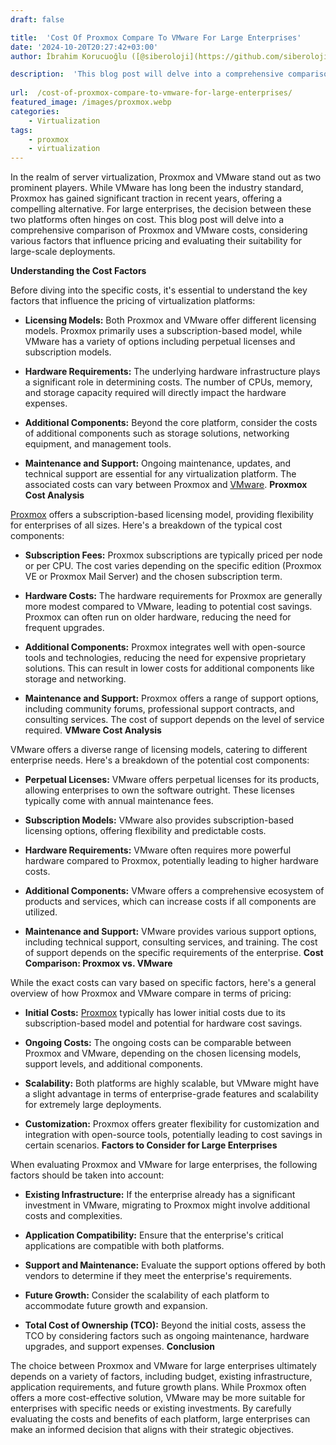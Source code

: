 ```yaml
---
draft: false

title:  'Cost Of Proxmox Compare To VMware For Large Enterprises'
date: '2024-10-20T20:27:42+03:00'
author: İbrahim Korucuoğlu ([@siberoloji](https://github.com/siberoloji))

description:  'This blog post will delve into a comprehensive comparison of Proxmox and VMware costs, pricing and evaluating their suitability for large-scale deployments.' 
 
url:  /cost-of-proxmox-compare-to-vmware-for-large-enterprises/
featured_image: /images/proxmox.webp
categories:
    - Virtualization
tags:
    - proxmox
    - virtualization
---
```



In the realm of server virtualization, Proxmox and VMware stand out as two prominent players. While VMware has long been the industry standard, Proxmox has gained significant traction in recent years, offering a compelling alternative. For large enterprises, the decision between these two platforms often hinges on cost. This blog post will delve into a comprehensive comparison of Proxmox and VMware costs, considering various factors that influence pricing and evaluating their suitability for large-scale deployments.



**Understanding the Cost Factors**



Before diving into the specific costs, it's essential to understand the key factors that influence the pricing of virtualization platforms:


* **Licensing Models:** Both Proxmox and VMware offer different licensing models. Proxmox primarily uses a subscription-based model, while VMware has a variety of options including perpetual licenses and subscription models.

* **Hardware Requirements:** The underlying hardware infrastructure plays a significant role in determining costs. The number of CPUs, memory, and storage capacity required will directly impact the hardware expenses.

* **Additional Components:** Beyond the core platform, consider the costs of additional components such as storage solutions, networking equipment, and management tools.

* **Maintenance and Support:** Ongoing maintenance, updates, and technical support are essential for any virtualization platform. The associated costs can vary between Proxmox and <a href="https://www.vmware.com" target="_blank" rel="noopener" title="">VMware</a>.
**Proxmox Cost Analysis**



<a href="https://www.proxmox.com/en/" target="_blank" rel="noopener" title="">Proxmox</a> offers a subscription-based licensing model, providing flexibility for enterprises of all sizes. Here's a breakdown of the typical cost components:


* **Subscription Fees:** Proxmox subscriptions are typically priced per node or per CPU. The cost varies depending on the specific edition (Proxmox VE or Proxmox Mail Server) and the chosen subscription term.

* **Hardware Costs:** The hardware requirements for Proxmox are generally more modest compared to VMware, leading to potential cost savings. Proxmox can often run on older hardware, reducing the need for frequent upgrades.

* **Additional Components:** Proxmox integrates well with open-source tools and technologies, reducing the need for expensive proprietary solutions. This can result in lower costs for additional components like storage and networking.

* **Maintenance and Support:** Proxmox offers a range of support options, including community forums, professional support contracts, and consulting services. The cost of support depends on the level of service required.
**VMware Cost Analysis**



VMware offers a diverse range of licensing models, catering to different enterprise needs. Here's a breakdown of the potential cost components:


* **Perpetual Licenses:** VMware offers perpetual licenses for its products, allowing enterprises to own the software outright. These licenses typically come with annual maintenance fees.

* **Subscription Models:** VMware also provides subscription-based licensing options, offering flexibility and predictable costs.

* **Hardware Requirements:** VMware often requires more powerful hardware compared to Proxmox, potentially leading to higher hardware costs.

* **Additional Components:** VMware offers a comprehensive ecosystem of products and services, which can increase costs if all components are utilized.

* **Maintenance and Support:** VMware provides various support options, including technical support, consulting services, and training. The cost of support depends on the specific requirements of the enterprise.
**Cost Comparison: Proxmox vs. VMware**



While the exact costs can vary based on specific factors, here's a general overview of how Proxmox and VMware compare in terms of pricing:


* **Initial Costs:** <a href="https://www.siberoloji.com/proxmox-must-know-powerful-open-source-virtualization-solution/" target="_blank" rel="noopener" title="">Proxmox</a> typically has lower initial costs due to its subscription-based model and potential for hardware cost savings.

* **Ongoing Costs:** The ongoing costs can be comparable between Proxmox and VMware, depending on the chosen licensing models, support levels, and additional components.

* **Scalability:** Both platforms are highly scalable, but VMware might have a slight advantage in terms of enterprise-grade features and scalability for extremely large deployments.

* **Customization:** Proxmox offers greater flexibility for customization and integration with open-source tools, potentially leading to cost savings in certain scenarios.
**Factors to Consider for Large Enterprises**



When evaluating Proxmox and VMware for large enterprises, the following factors should be taken into account:


* **Existing Infrastructure:** If the enterprise already has a significant investment in VMware, migrating to Proxmox might involve additional costs and complexities.

* **Application Compatibility:** Ensure that the enterprise's critical applications are compatible with both platforms.

* **Support and Maintenance:** Evaluate the support options offered by both vendors to determine if they meet the enterprise's requirements.

* **Future Growth:** Consider the scalability of each platform to accommodate future growth and expansion.

* **Total Cost of Ownership (TCO):** Beyond the initial costs, assess the TCO by considering factors such as ongoing maintenance, hardware upgrades, and support expenses.
**Conclusion**



The choice between Proxmox and VMware for large enterprises ultimately depends on a variety of factors, including budget, existing infrastructure, application requirements, and future growth plans. While Proxmox often offers a more cost-effective solution, VMware may be more suitable for enterprises with specific needs or existing investments. By carefully evaluating the costs and benefits of each platform, large enterprises can make an informed decision that aligns with their strategic objectives.
